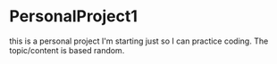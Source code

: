 # PersonalProject1
this is a personal project I'm starting just so I can practice coding. The topic/content is based random.
